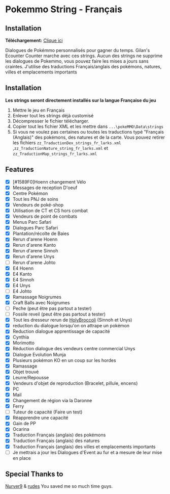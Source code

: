 # Pokemmo String - Français

## Installation

**Téléchargement:** [Clique ici](https://github.com/Laarks/poke-strings/archive/refs/heads/main.zip)

Dialogues de Pokémmo personnalisés pour gagner du temps. Gilan's Ecounter Counter marche avec ces strings. Aucun des strings ne supprime les dialogues de Pokemmo, vous pouvez faire les mises a jours sans craintes. J'utilise des traductions Français/anglais des pokémons, natures, villes et emplacements importants

## Installation

**Les strings seront directement installés sur la langue Française du jeu**

1. Mettre le jeu en Français
2. Enlever tout les strings déjà customisé
3. Décompresser le fichier télécharger.
4. Copier tout les fichier XML et les mettre dans  ```...\pokeMMO\Data\strings```
5. Si vous ne voulez pas certaines ou toutes les traductions typé "Français (Anglais)" des pokémons, des natures et de la carte. Vous pouvez retirer les fichiers ```zz_TraductionDex_strings_fr_larks.xml ```,```zz_TraductionNature_string_fr_larks.xml``` et ```zz_TraductionMap_strings_fr_larks.xml```

## Features
 - [x] [#1589F0]Hoenn changement Vélo
- [x] Messages de reception D'oeuf
- [x] Centre Pokémon
- [x] Tout les PNJ de soins
- [x] Vendeurs de poké-shop
- [x] Utilisation de CT et CS hors combat
- [x] Vendeurs de point de combats
- [x] Menus Parc Safari
- [x] Dialogues Parc Safari
- [x] Plantation/récolte de Baies
- [x] Rerun d'arene Hoenn
- [x] Rerun d'arene Kanto
- [x] Rerun d'arene Sinnoh
- [x] Rerun d'arene Unys
- [ ] Rerun d'arene Johto
- [x] E4 Hoenn
- [x] E4 Kanto
- [x] E4 Sinnoh
- [x] E4 Unys
- [ ] E4 Johto
- [x] Ramassage Noigrumes
- [x] Craft Balls avec Noigrumes
- [ ] Peche (peut être pas partout a tester)
- [ ] Fossile reveil (peut être pas partout a tester)
- [x] Tout les dresseur rerun de [HolyBroccoli]([url](https://forums.pokemmo.com/index.php?/topic/148798-1-hour-trainer-rerun-guide/)https://forums.pokemmo.com/index.php?/topic/148798-1-hour-trainer-rerun-guide/) (Sinnoh et Unys)
- [x] reduction du dialogue lorsqu'on on attrape un pokémon
- [x] Reduction dialogue apprentissage de capacité
- [x] Cynthia
- [x] Morimotto
- [x] Réduction dialogue des vendeurs centre commercial Unys
- [x] Dialogue Evolution Munja
- [x] Plusieurs pokémon KO en un coup sur les hordes
- [x] Ramassage
- [x] Objet trouvé
- [x] Leurre/Repousse
- [x] Vendeurs d'objet de reproduction (Bracelet, pillule, encens)
- [x] PC
- [x] Mail
- [x] Changement de région via la Daronne
- [x] Ferry
- [ ] Tuteur de capacité (Faire un test)
- [x] Réapprendre une capacité
- [x] Gain de PP
- [x] Ocarina
- [x] Traduction Français (anglais) des pokémons
- [x] Traduction Français (anglais) des natures
- [x] Traduction Français (anglais) des villes et emplacements importants
- [ ] Je mettrais a jour les Dialogues d'Event au fur et a mesure de leur mise en place

## Special Thanks to

[Nurver9](https://forums.pokemmo.com/index.php?/topic/150771-docs-localization-files-understanding-syntax-and-load-order/) & [rudes](https://github.com/rudes/PokeStrings/tree/main) You saved me so much time guys.

